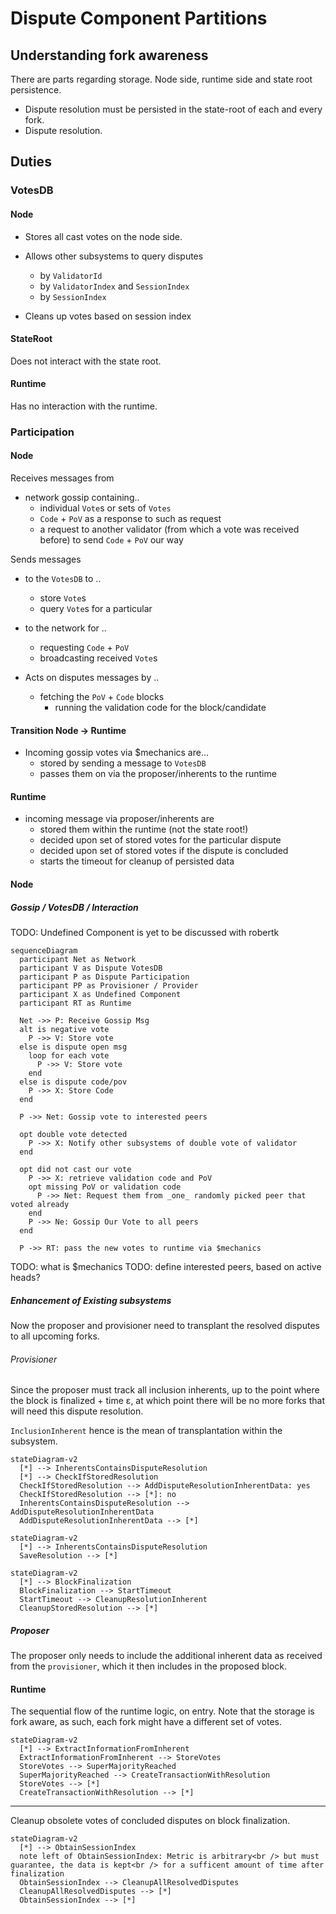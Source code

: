 # Dispute Component Partitions

## Understanding fork awareness

There are parts regarding storage. Node side, runtime side and state root persistence.

* Dispute resolution must be persisted in the state-root of each and every fork.
* Dispute resolution.

## Duties

### VotesDB

#### Node

* Stores all cast votes on the node side.
* Allows other subsystems to query disputes
  * by `ValidatorId`
  * by `ValidatorIndex` and `SessionIndex`
  * by `SessionIndex`

* Cleans up votes based on session index

#### StateRoot

Does not interact with the state root.

#### Runtime

Has no interaction with the runtime.

### Participation

#### Node

Receives messages from

* network gossip containing..
  * individual `Vote`s or sets of `Votes`
  * `Code` + `PoV` as a response to such as request
  * a request to another validator (from which a vote was received before) to send `Code` + `PoV` our way

Sends messages

* to the `VotesDB` to ..
  * store `Vote`s
  * query `Vote`s for a particular

* to the network for ..
  * requesting `Code` + `PoV`
  * broadcasting received `Vote`s

* Acts on disputes messages by ..
  * fetching the `PoV` + `Code` blocks
    * running the validation code for the block/candidate

#### Transition Node -> Runtime

* Incoming gossip votes via $mechanics are...
  * stored by sending a message to `VotesDB`
  * passes them on via the proposer/inherents to the runtime

#### Runtime

* incoming message via proposer/inherents are
  * stored them within the runtime (not the state root!)
  * decided upon set of stored votes for the particular dispute
  * decided upon set of stored votes if the dispute is concluded
  * starts the timeout for cleanup of persisted data

#### Node

##### Gossip / VotesDB / Interaction

TODO: Undefined Component is yet to be discussed with robertk

```mermaid
sequenceDiagram
  participant Net as Network
  participant V as Dispute VotesDB
  participant P as Dispute Participation
  participant PP as Provisioner / Provider
  participant X as Undefined Component
  participant RT as Runtime

  Net ->> P: Receive Gossip Msg
  alt is negative vote
    P ->> V: Store vote
  else is dispute open msg
    loop for each vote
      P ->> V: Store vote
    end
  else is dispute code/pov
    P ->> X: Store Code
  end

  P ->> Net: Gossip vote to interested peers

  opt double vote detected
    P ->> X: Notify other subsystems of double vote of validator
  end

  opt did not cast our vote
    P ->> X: retrieve validation code and PoV
    opt missing PoV or validation code
      P ->> Net: Request them from _one_ randomly picked peer that voted already
    end
    P ->> Ne: Gossip Our Vote to all peers
  end

  P ->> RT: pass the new votes to runtime via $mechanics
```

TODO: what is $mechanics
TODO: define interested peers, based on active heads?


##### Enhancement of Existing subsystems

Now the proposer and provisioner need to transplant
the resolved disputes to all upcoming forks.
###### Provisioner

Since the proposer must track all inclusion inherents, up to the point where the block is finalized + time ε, at which point
there will be no more forks that will need this dispute resolution.

`InclusionInherent` hence is the mean of transplantation within the subsystem.

```mermaid
stateDiagram-v2
  [*] --> InherentsContainsDisputeResolution
  [*] --> CheckIfStoredResolution
  CheckIfStoredResolution --> AddDisputeResolutionInherentData: yes
  CheckIfStoredResolution --> [*]: no
  InherentsContainsDisputeResolution --> AddDisputeResolutionInherentData
  AddDisputeResolutionInherentData --> [*]
```

```mermaid
stateDiagram-v2
  [*] --> InherentsContainsDisputeResolution
  SaveResolution --> [*]
```

```mermaid
stateDiagram-v2
  [*] --> BlockFinalization
  BlockFinalization --> StartTimeout
  StartTimeout --> CleanupResolutionInherent
  CleanupStoredResolution --> [*]
```

##### Proposer

The proposer only needs to include the additional inherent
data as received from the `provisioner`, which it then includes in the proposed block.

#### Runtime

The sequential flow of the runtime logic, on entry.
Note that the storage is fork aware, as such, each fork might have
a different set of votes.

```mermaid
stateDiagram-v2
  [*] --> ExtractInformationFromInherent
  ExtractInformationFromInherent --> StoreVotes
  StoreVotes --> SuperMajorityReached
  SuperMajorityReached --> CreateTransactionWithResolution
  StoreVotes --> [*]
  CreateTransactionWithResolution --> [*]
```

---

Cleanup obsolete votes of concluded disputes on block finalization.

```mermaid
stateDiagram-v2
  [*] --> ObtainSessionIndex
  note left of ObtainSessionIndex: Metric is arbitrary<br /> but must guarantee, the data is kept<br /> for a sufficent amount of time after finalization
  ObtainSessionIndex --> CleanupAllResolvedDisputes
  CleanupAllResolvedDisputes --> [*]
  ObtainSessionIndex --> [*]
```
